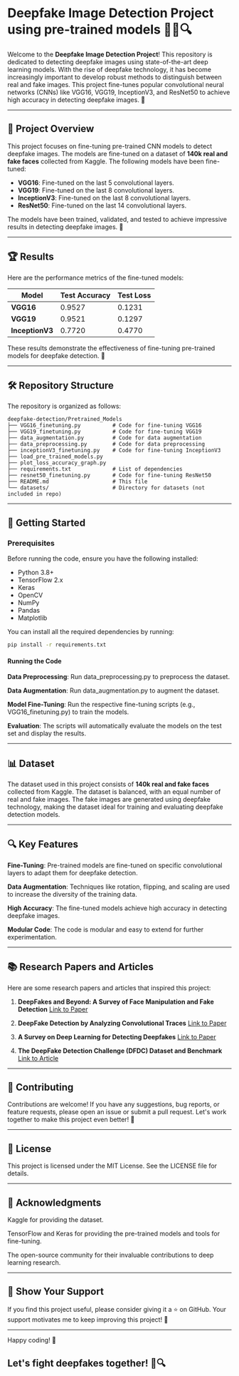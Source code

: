 # Deepfake Image Detection Project using pre-trained models 🕵️‍♂️🔍

Welcome to the **Deepfake Image Detection Project**! This repository is dedicated to detecting deepfake images using state-of-the-art deep learning models. With the rise of deepfake technology, it has become increasingly important to develop robust methods to distinguish between real and fake images. This project fine-tunes popular convolutional neural networks (CNNs) like VGG16, VGG19, InceptionV3, and ResNet50 to achieve high accuracy in detecting deepfake images. 🚀

---

## 📌 Project Overview

This project focuses on fine-tuning pre-trained CNN models to detect deepfake images. The models are fine-tuned on a dataset of **140k real and fake faces** collected from Kaggle. The following models have been fine-tuned:

- **VGG16**: Fine-tuned on the last 5 convolutional layers.
- **VGG19**: Fine-tuned on the last 8 convolutional layers.
- **InceptionV3**: Fine-tuned on the last 8 convolutional layers.
- **ResNet50**: Fine-tuned on the last 14 convolutional layers.

The models have been trained, validated, and tested to achieve impressive results in detecting deepfake images. 🎯

---

## 🏆 Results

Here are the performance metrics of the fine-tuned models:

| Model          | Test Accuracy | Test Loss       |
|----------------|---------------|-----------------|
| **VGG16**      | 0.9527        | 0.1231          |
| **VGG19**      | 0.9521        | 0.1297          |
| **InceptionV3**| 0.7720        | 0.4770          |

These results demonstrate the effectiveness of fine-tuning pre-trained models for deepfake detection. 🎉

---

## 🛠️ Repository Structure

The repository is organized as follows:
```
deepfake-detection/Pretrained_Models
├── VGG16_finetuning.py          # Code for fine-tuning VGG16
├── VGG19_finetuning.py          # Code for fine-tuning VGG19
├── data_augmentation.py         # Code for data augmentation
├── data_preprocessing.py        # Code for data preprocessing
├── inceptionV3_finetuning.py    # Code for fine-tuning InceptionV3
├── load_pre_trained_models.py
├── plot_loss_accuracy_graph.py
├── requirements.txt             # List of dependencies
├── resnet50_finetuning.py       # Code for fine-tuning ResNet50
├── README.md                    # This file
└── datasets/                    # Directory for datasets (not included in repo)

```


---

## 🚀 Getting Started

### Prerequisites

Before running the code, ensure you have the following installed:

- Python 3.8+
- TensorFlow 2.x
- Keras
- OpenCV
- NumPy
- Pandas
- Matplotlib

You can install all the required dependencies by running:

```bash
pip install -r requirements.txt
```

#### Running the Code
**Data Preprocessing**: Run data_preprocessing.py to preprocess the dataset.

**Data Augmentation**: Run data_augmentation.py to augment the dataset.

**Model Fine-Tuning**: Run the respective fine-tuning scripts (e.g., VGG16_finetuning.py) to train the models.

**Evaluation**: The scripts will automatically evaluate the models on the test set and display the results.

---

## 📊 Dataset
The dataset used in this project consists of **140k real and fake faces** collected from Kaggle. The dataset is balanced, with an equal number of real and fake images. The fake images are generated using deepfake technology, making the dataset ideal for training and evaluating deepfake detection models.

---

## 🔍 Key Features
**Fine-Tuning**: Pre-trained models are fine-tuned on specific convolutional layers to adapt them for deepfake detection.

**Data Augmentation**: Techniques like rotation, flipping, and scaling are used to increase the diversity of the training data.

**High Accuracy**: The fine-tuned models achieve high accuracy in detecting deepfake images.

**Modular Code**: The code is modular and easy to extend for further experimentation.

---

## 📚 Research Papers and Articles
Here are some research papers and articles that inspired this project:

1. **DeepFakes and Beyond: A Survey of Face Manipulation and Fake Detection**
[Link to Paper](https://arxiv.org/abs/2001.00179)

2. **DeepFake Detection by Analyzing Convolutional Traces**
[Link to Paper](https://arxiv.org/abs/2004.10448)

3. **A Survey on Deep Learning for Detecting Deepfakes**
[Link to Paper](https://ieeexplore.ieee.org/document/9357003)

4. **The DeepFake Detection Challenge (DFDC) Dataset and Benchmark**
[Link to Article](https://arxiv.org/abs/2006.07397)

---

## 🤝 Contributing
Contributions are welcome! If you have any suggestions, bug reports, or feature requests, please open an issue or submit a pull request. Let's work together to make this project even better! 🌟

---

## 📜 License
This project is licensed under the MIT License. See the LICENSE file for details.

---

## 🙏 Acknowledgments
Kaggle for providing the dataset.

TensorFlow and Keras for providing the pre-trained models and tools for fine-tuning.

The open-source community for their invaluable contributions to deep learning research.

---

## 🌟 Show Your Support
If you find this project useful, please consider giving it a ⭐️ on GitHub. Your support motivates me to keep improving this project! 🚀

---

Happy coding! 🎉
## Let's fight deepfakes together! 💪🔍

